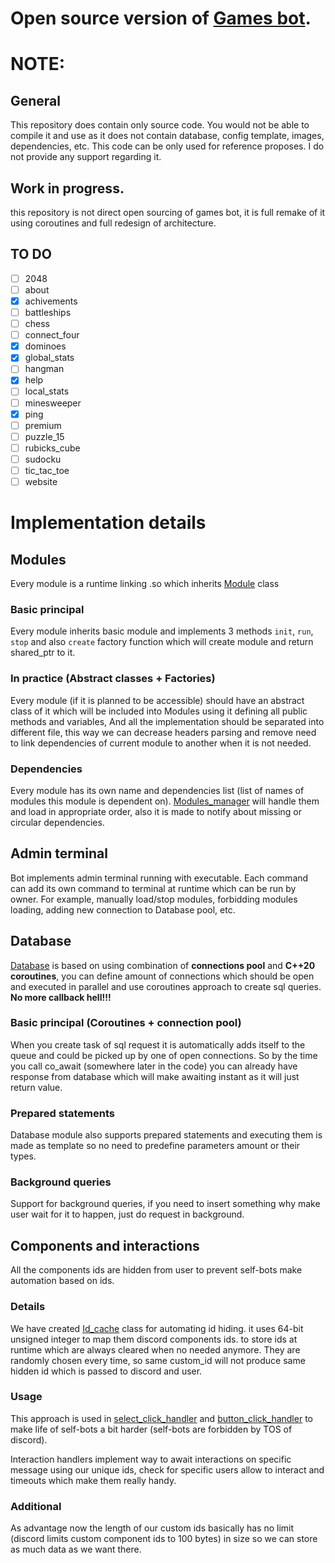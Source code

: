 # Open source version of [Games bot](https://gamesbot.lesikr.com/).


# NOTE:
## General
This repository does contain only source code. 
You would not be able to compile it and use as it does not contain database, config template, images, dependencies, etc. 
This code can be only used for reference proposes. 
I do not provide any support regarding it.

## Work in progress.
this repository is not direct open sourcing of games bot, it is full remake of it using coroutines
and full redesign of architecture.  

## TO DO
- [ ] 2048
- [ ] about
- [X] achivements
- [ ] battleships
- [ ] chess
- [ ] connect_four
- [X] dominoes
- [X] global_stats
- [ ] hangman
- [X] help
- [ ] local_stats
- [ ] minesweeper
- [X] ping
- [ ] premium
- [ ] puzzle_15
- [ ] rubicks_cube
- [ ] sudocku
- [ ] tic_tac_toe
- [ ] website

# Implementation details

## Modules
Every module is a runtime linking .so which inherits [Module](https://github.com/ruslan-ilesik/games_bot/blob/main/src/module/module.hpp) class

### Basic principal 
Every module inherits basic module and implements 3 methods `init`, `run`, `stop` and also `create` factory function which will create module
and return shared_ptr to it.

### In practice (Abstract classes + Factories)
Every module (if it is planned to be accessible) should have an abstract class of it which will be included into
Modules using it defining all public methods and variables, And all the implementation should be separated
into different file, this way we can decrease headers parsing and remove need to link dependencies of current
module to another when it is not needed.

### Dependencies
Every module has its own name and dependencies list (list of names of modules this module is dependent on).
[Modules_manager](https://github.com/ruslan-ilesik/games_bot/blob/main/src/module/modules_manager.hpp) will handle them and load in appropriate order,
also it is made to notify about missing or circular dependencies.

## Admin terminal
Bot implements admin terminal running with executable. Each command can add its own command to terminal at runtime which 
can be run by owner. For example, manually load/stop modules, forbidding modules loading, adding new connection
to Database pool, etc.

## Database
[Database](https://github.com/ruslan-ilesik/games_bot/blob/main/src/modules/database/) is based on using combination of **connections pool** and **C++20 coroutines**, you can define amount of
connections which should be open and executed in parallel and use coroutines approach to create sql queries. 
**No more callback hell!!!**

### Basic principal (Coroutines + connection pool)

When you create task of sql request it is automatically adds itself to the queue and could be 
picked up by one of open connections. So by the time you call co_await (somewhere later in the code) you can already 
have response from database which will make awaiting instant as it will just return value. 

### Prepared statements
Database module also supports prepared statements and executing them is made as template so no need to predefine parameters amount or their types.

### Background queries
Support for background queries, if you need to insert something why make user wait for it to happen, just do request in background.

## Components and interactions
All the components ids are hidden from user to prevent self-bots make automation based on ids.

### Details
We have created [Id_cache](https://github.com/ruslan-ilesik/games_bot/tree/main/src/modules/discord/discord_interactions_handler)
class for automating id hiding. it uses 64-bit unsigned integer to map them discord components ids.
to store ids at runtime which are always cleared when no needed anymore. They are randomly chosen every time, so 
same custom_id will not produce same hidden id which is passed to discord and user.

### Usage
This approach is used in [select_click_handler](https://github.com/ruslan-ilesik/games_bot/tree/main/src/modules/discord/discord_interactions_handler/discord_select_menu_handler)
and [button_click_handler](https://github.com/ruslan-ilesik/games_bot/tree/main/src/modules/discord/discord_interactions_handler/discord_button_click_handler) 
to make life of self-bots a bit harder (self-bots are forbidden by TOS of discord).

Interaction handlers implement way to await interactions on specific message using our unique ids, check for specific users allow to interact and timeouts which make them really handy.

### Additional
As advantage now the length of our custom ids basically has no limit (discord limits custom component ids to 100 bytes) in size so we can store as much data as we want there.
